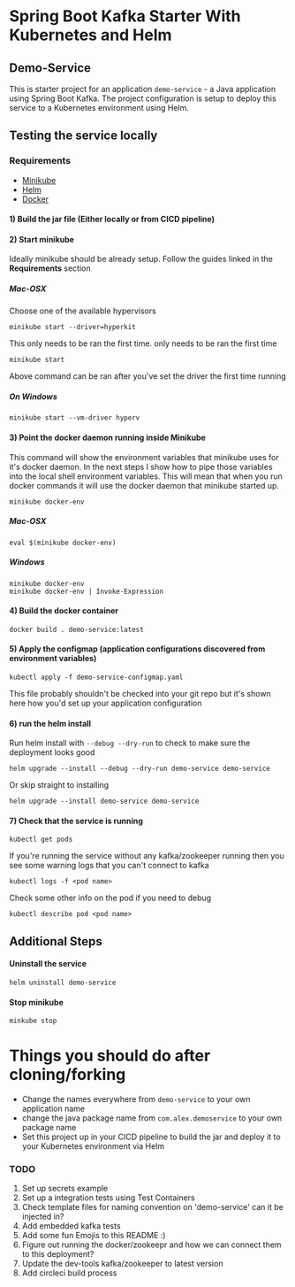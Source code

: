 # Spring Boot Kafka Starter With Kubernetes and Helm
## Demo-Service

This is starter project for an application `demo-service` - a Java application using Spring Boot Kafka.
The project configuration is setup to deploy this service to a Kubernetes environment using Helm.

## Testing the service locally
### Requirements
- [Minikube](https://kubernetes.io/docs/tasks/tools/install-minikube/)
- [Helm](https://helm.sh/docs/intro/install/)
- [Docker](https://docs.docker.com/get-docker/)

#### 1) Build the jar file (Either locally or from CICD pipeline)

#### 2) Start minikube
Ideally minikube should be already setup. Follow the guides linked in the **Requirements** section
##### Mac-OSX
Choose one of the available hypervisors
```shell
minikube start --driver=hyperkit
```
This only needs to be ran the first time. 
only needs to be ran the first time
```shell
minikube start
```
Above command can be ran after you've set the driver the first time running
##### On Windows
```
minikube start --vm-driver hyperv
```

#### 3) Point the docker daemon running inside Minikube 
This command will show the environment variables that minikube uses for it's docker daemon. In the next steps I show
how to pipe those variables into the local shell environment variables. This will mean that when you run docker commands
it will use the docker daemon that minikube started up.

```shell
minikube docker-env
```

##### Mac-OSX

```
eval $(minikube docker-env)
```


##### Windows
```shell
minikube docker-env
minikube docker-env | Invoke-Expression
```


#### 4) Build the docker container
```shell
docker build . demo-service:latest
```

#### 5) Apply the configmap (application configurations discovered from environment variables)
```shell
kubectl apply -f demo-service-configmap.yaml
```
This file probably shouldn't be checked into your git repo but it's shown here how you'd set up your application configuration

#### 6) run the helm install

Run helm install with `--debug --dry-run` to check to make sure the deployment looks good 

```shell
helm upgrade --install --debug --dry-run demo-service demo-service
```

Or skip straight to installing

```shell
helm upgrade --install demo-service demo-service
```

#### 7) Check that the service is running
```shell
kubectl get pods
```
If you're running the service without any kafka/zookeeper running then you see some warning logs that you can't connect to kafka
```shell
kubectl logs -f <pod name>
```
Check some other info on the pod if you need to debug
```shell
kubectl describe pod <pod name> 
```

## Additional Steps
#### Uninstall the service 
```shell
helm uninstall demo-service
```

#### Stop minikube
```shell
minkube stop
```

# Things you should do after cloning/forking
- Change the names everywhere from `demo-service` to your own application name
- change the java package name from `com.alex.demoservice` to your own package name
- Set this project up in your CICD pipeline to build the jar and deploy it to your Kubernetes environment via Helm



### TODO 
1) Set up secrets example
2) Set up a integration tests using Test Containers
3) Check template files for naming convention on 'demo-service' can it be injected in?
4) Add embedded kafka tests
5) Add some fun Emojis to this README :) 
6) Figure out running the docker/zookeepr and how we can connect them to this deployment?
7) Update the dev-tools kafka/zookeeper to latest version
8) Add circleci build process   